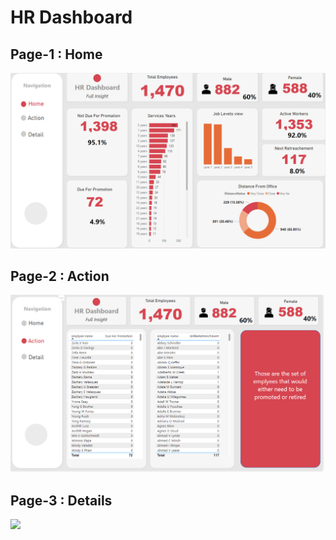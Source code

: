 # HR Dashboard

## Page-1 : Home
<img src = "Home.png">

## Page-2 : Action
<img src = "Action.png">

## Page-3 : Details
<img src = "Detail.png">